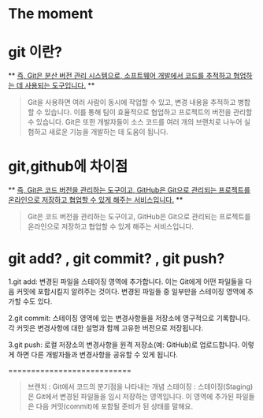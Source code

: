 The moment
=====================

# git 이란?
** <u>즉, Git은 분산 버전 관리 시스템으로, 소프트웨어 개발에서 코드를 추적하고 협업하는 데 사용되는 도구입니다.</u> **
>   Git을 사용하면 여러 사람이 동시에 작업할 수 있고, 변경 내용을 추적하고 병합할 수 있습니다.
>   이를 통해 팀이 효율적으로 협업하고 프로젝트의 버전을 관리할 수 있습니다. 
>   Git은 또한 개발자들이 소스 코드를 여러 개의 브랜치로 나누어 실험하고 새로운 기능을 개발하는 데 도움이 됩니다. 
# git,github에 차이점
** <u>즉, Git은 코드 버전을 관리하는 도구이고, GitHub은 Git으로 관리되는 프로젝트를 온라인으로 저장하고 협업할 수 있게 해주는 서비스입니다.</u> **
>   Git은 코드 버전을 관리하는 도구이고, GitHub은 Git으로 관리되는 프로젝트를 온라인으로 저장하고 협업할 수 있게 해주는 서비스입니다.
# git add? , git commit? , git push?
1.git add: 변경된 파일을 스테이징 영역에 추가합니다. 이는 Git에게 어떤 파일들을 다음 커밋에 포함시킬지 알려주는 것이다. 변경된 파일들 중 일부만을 스테이징 영역에 추가할 수도 있다.

2.git commit: 스테이징 영역에 있는 변경사항들을 저장소에 영구적으로 기록합니다. 각 커밋은 변경사항에 대한 설명과 함께 고유한 버전으로 저장됩니다.

3.git push: 로컬 저장소의 변경사항을 원격 저장소(예: GitHub)로 업로드합니다. 이렇게 하면 다른 개발자들과 변경사항을 공유할 수 있게 됩니다.

===========================
>   브랜치 : Git에서 코드의 분기점을 나타내는 개념
>   스테이징 : 스테이징(Staging)은 Git에서 변경된 파일들을 임시 저장하는 영역입니다. 이 영역에 추가된 파일들은 다음 커밋(commit)에 포함될 준비가 된 상태를 말해요.